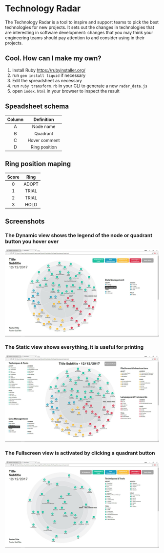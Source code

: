 # Technology Radar

The Technology Radar is a tool to inspire and support teams to pick the best technologies for new projects. It sets out the changes in technologies that are interesting in software development: changes that you may think your engineering teams should pay attention to and consider using in their projects.

## Cool. How can I make my own?

1. Install Ruby https://rubyinstaller.org/
1. run `gem install liquid` if necessary
1. Edit the spreadsheet as necessary
1. run `ruby transform.rb` in your CLI to generate a new `radar_data.js`
1. open `index.html` in your browser to inspect the result

## Speadsheet schema

| Column |   Definition  |
|:------:|:-------------:|
|    A   |   Node name   |
|    B   |    Quadrant   |
|    C   | Hover comment |
|    D   | Ring position |

## Ring position maping

| Score | Ring  |
|:-----:|:-----:|
|   0   | ADOPT |
|   1   | TRIAL |
|   2   | TRIAL |
|   3   | HOLD  |

## Screenshots

### The Dynamic view shows the legend of the node or quadrant button you hover over

![Alt text](/ScreenShots/Dynamic.jpg?raw=true "login")

### The Static view shows everything, it is useful for printing

![Alt text](/ScreenShots/Static.jpg?raw=true "login")

### The Fullscreen view is activated by clicking a quadrant button

![Alt text](/ScreenShots/Fullscreen.jpg?raw=true "login")
